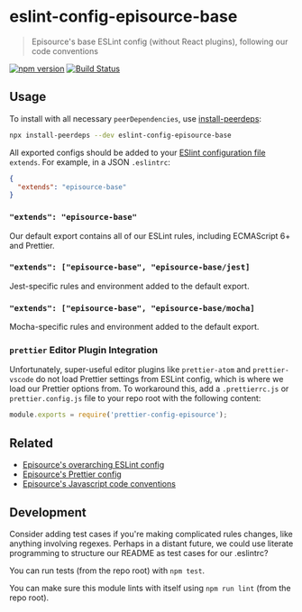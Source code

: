 # eslint-config-episource-base

> Episource's base ESLint config (without React plugins), following our code conventions

[![npm version](https://img.shields.io/npm/v/eslint-config-episource-base.svg)](https://www.npmjs.com/package/eslint-config-episource-base)
[![Build Status](https://travis-ci.org/EpisourceLLC/ts-js-styleguide.svg?branch=latest)](https://travis-ci.org/EpisourceLLC/ts-js-styleguide)

## Usage

To install with all necessary `peerDependencies`, use [install-peerdeps](https://github.com/nathanhleung/install-peerdeps#usage):

```sh
npx install-peerdeps --dev eslint-config-episource-base
```

All exported configs should be added to your [ESlint configuration file](https://eslint.org/docs/user-guide/configuring#extending-configuration-files) `extends`.
For example, in a JSON `.eslintrc`:

```json
{
  "extends": "episource-base"
}
```

### `"extends": "episource-base"`

Our default export contains all of our ESLint rules, including ECMAScript 6+ and Prettier.

### `"extends": ["episource-base", "episource-base/jest]`

Jest-specific rules and environment added to the default export.

### `"extends": ["episource-base", "episource-base/mocha]`

Mocha-specific rules and environment added to the default export.

### `prettier` Editor Plugin Integration

Unfortunately, super-useful editor plugins like `prettier-atom` and `prettier-vscode` do not load Prettier settings from ESLint config, which is where we load our Prettier options from. To workaround this, add a `.prettierrc.js` or `prettier.config.js` file to your repo root with the following content:

```js
module.exports = require('prettier-config-episource');
```

## Related

- [Episource's overarching ESLint config](https://npmjs.com/eslint-config-episource)
- [Episource's Prettier config](https://npmjs.com/prettier-config-episource)
- [Episource's Javascript code conventions](https://github.com/EpisourceLLC/ts-js-styleguide)

## Development

Consider adding test cases if you're making complicated rules changes, like anything involving regexes. Perhaps in a distant future, we could use literate programming to structure our README as test cases for our .eslintrc?

You can run tests (from the repo root) with `npm test`.

You can make sure this module lints with itself using `npm run lint` (from the repo root).
